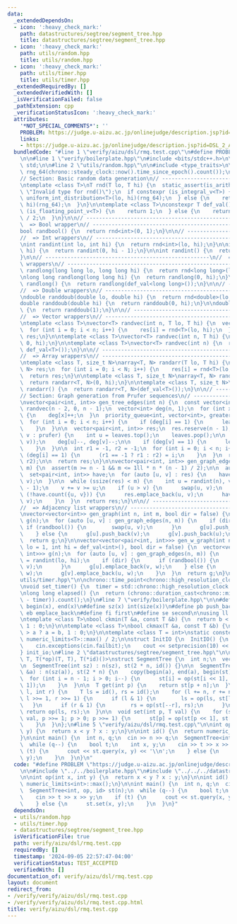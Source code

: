 ```yaml
---
data:
  _extendedDependsOn:
  - icon: ':heavy_check_mark:'
    path: datastructures/segtree/segment_tree.hpp
    title: datastructures/segtree/segment_tree.hpp
  - icon: ':heavy_check_mark:'
    path: utils/random.hpp
    title: utils/random.hpp
  - icon: ':heavy_check_mark:'
    path: utils/timer.hpp
    title: utils/timer.hpp
  _extendedRequiredBy: []
  _extendedVerifiedWith: []
  _isVerificationFailed: false
  _pathExtension: cpp
  _verificationStatusIcon: ':heavy_check_mark:'
  attributes:
    '*NOT_SPECIAL_COMMENTS*': ''
    PROBLEM: https://judge.u-aizu.ac.jp/onlinejudge/description.jsp?id=DSL_2_A
    links:
    - https://judge.u-aizu.ac.jp/onlinejudge/description.jsp?id=DSL_2_A
  bundledCode: "#line 1 \"verify/aizu/dsl/rmq.test.cpp\"\n#define PROBLEM \"https://judge.u-aizu.ac.jp/onlinejudge/description.jsp?id=DSL_2_A\"\
    \n\n#line 1 \"verify/boilerplate.hpp\"\n#include <bits/stdc++.h>\n\nusing namespace\
    \ std;\n\n#line 2 \"utils/random.hpp\"\n\n#include <type_traits>\n\nmt19937_64\
    \ rng_64(chrono::steady_clock::now().time_since_epoch().count());\n\n// ----------------------------------------------------\n\
    // Section: Basic random data generation\n// ----------------------------------------------------\n\
    \ntemplate <class T>\nT rnd(T lo, T hi) {\n  static_assert(is_arithmetic_v<T>,\
    \ \"Invalid type for rnd()\");\n  if constexpr (is_integral_v<T>) {\n    return\
    \ uniform_int_distribution<T>(lo, hi)(rng_64);\n  } else {\n    return uniform_real_distribution<T>(lo,\
    \ hi)(rng_64);\n  }\n}\n\ntemplate <class T>\nconstexpr T def_val() {\n  if constexpr\
    \ (is_floating_point_v<T>) {\n    return 1;\n  } else {\n    return numeric_limits<T>::max()\
    \ / 2;\n  }\n}\n\n// ----------------------------------------------------\n//\
    \  => Bool wrapper\n// ----------------------------------------------------\n\n\
    bool randbool() {\n  return rnd<int>(0, 1);\n}\n\n// ----------------------------------------------------\n\
    //  => Int wrappers\n// ----------------------------------------------------\n\
    \nint randint(int lo, int hi) {\n  return rnd<int>(lo, hi);\n}\n\nint randint(int\
    \ hi) {\n  return randint(0, hi - 1);\n}\n\nint randint() {\n  return randint(def_val<int>());\n\
    }\n\n// ----------------------------------------------------\n//  => Long long\
    \ wrappers\n// ----------------------------------------------------\n\nlong long\
    \ randlong(long long lo, long long hi) {\n  return rnd<long long>(lo, hi);\n}\n\
    \nlong long randlong(long long hi) {\n  return randlong(0, hi);\n}\n\nlong long\
    \ randlong() {\n  return randlong(def_val<long long>());\n}\n\n// ----------------------------------------------------\n\
    //  => Double wrappers\n// ----------------------------------------------------\n\
    \ndouble randdoub(double lo, double hi) {\n  return rnd<double>(lo, hi);\n}\n\n\
    double randdoub(double hi) {\n  return randdoub(0, hi);\n}\n\ndouble randdoub()\
    \ {\n  return randdoub(1);\n}\n\n// ----------------------------------------------------\n\
    //  => Vector wrappers\n// ----------------------------------------------------\n\
    \ntemplate <class T>\nvector<T> randvec(int n, T lo, T hi) {\n  vector<T> res(n);\n\
    \  for (int i = 0; i < n; i++) {\n    res[i] = rnd<T>(lo, hi);\n  }\n  return\
    \ res;\n}\n\ntemplate <class T>\nvector<T> randvec(int n, T hi) {\n  return randvec<T>(n,\
    \ 0, hi);\n}\n\ntemplate <class T>\nvector<T> randvec(int n) {\n  return randvec<T>(n,\
    \ def_val<T>());\n}\n\n// ----------------------------------------------------\n\
    //  => Array wrappers\n// ----------------------------------------------------\n\
    \ntemplate <class T, size_t N>\narray<T, N> randarr(T lo, T hi) {\n  array<T,\
    \ N> res;\n  for (int i = 0; i < N; i++) {\n    res[i] = rnd<T>(lo, hi);\n  }\n\
    \  return res;\n}\n\ntemplate <class T, size_t N>\narray<T, N> randarr(T hi) {\n\
    \  return randarr<T, N>(0, hi);\n}\n\ntemplate <class T, size_t N>\narray<T, N>\
    \ randarr() {\n  return randarr<T, N>(def_val<T>());\n}\n\n// ----------------------------------------------------\n\
    // Section: Graph generation from Prufer sequences\n// ----------------------------------------------------\n\
    \nvector<pair<int, int>> gen_tree_edges(int n) {\n  const vector<int> prufer =\
    \ randvec(n - 2, 0, n - 1);\n  vector<int> deg(n, 1);\n  for (int x : prufer)\
    \ {\n    deg[x]++;\n  }\n  priority_queue<int, vector<int>, greater<>> leaves;\n\
    \  for (int i = 0; i < n; i++) {\n    if (deg[i] == 1) {\n      leaves.push(i);\n\
    \    }\n  }\n\n  vector<pair<int, int>> res;\n  res.reserve(n - 1);\n  for (int\
    \ v : prufer) {\n    int u = leaves.top();\n    leaves.pop();\n\n    res.push_back(minmax(u,\
    \ v));\n    deg[u]--, deg[v]--;\n\n    if (deg[v] == 1) {\n      leaves.push(v);\n\
    \    }\n  }\n\n  int r1 = -1, r2 = -1;\n  for (int i = 0; i < n; i++) {\n    if\
    \ (deg[i] == 1) {\n      (r1 == -1 ? r1 : r2) = i;\n    }\n  }\n  res.emplace_back(r1,\
    \ r2);\n\n  return res;\n}\n\nvector<pair<int, int>> gen_graph_edges(int n, int\
    \ m) {\n  assert(m >= n - 1 && m <= 1ll * n * (n - 1) / 2);\n\n  auto res = gen_tree_edges(n);\n\
    \  set<pair<int, int>> have;\n  for (auto [u, v] : res) {\n    have.emplace(u,\
    \ v);\n  }\n\n  while (ssize(res) < m) {\n    int u = randint(n), v = randint(n\
    \ - 1);\n    v += v >= u;\n    if (u > v) {\n      swap(u, v);\n    }\n    if\
    \ (!have.count({u, v})) {\n      res.emplace_back(u, v);\n      have.emplace(u,\
    \ v);\n    }\n  }\n  return res;\n}\n\n// ----------------------------------------------------\n\
    //  => Adjacency list wrappers\n// ----------------------------------------------------\n\
    \nvector<vector<int>> gen_graph(int n, int m, bool dir = false) {\n  vector<vector<int>>\
    \ g(n);\n  for (auto [u, v] : gen_graph_edges(n, m)) {\n    if (dir) {\n     \
    \ if (randbool()) {\n        swap(u, v);\n      }\n      g[u].push_back(v);\n\
    \    } else {\n      g[u].push_back(v);\n      g[v].push_back(u);\n    }\n  }\n\
    \  return g;\n}\n\nvector<vector<pair<int, int>>> gen_w_graph(int n, int m, int\
    \ lo = 1, int hi = def_val<int>(), bool dir = false) {\n  vector<vector<pair<int,\
    \ int>>> g(n);\n  for (auto [u, v] : gen_graph_edges(n, m)) {\n    const int w\
    \ = randint(lo, hi);\n    if (dir) {\n      if (randbool()) {\n        swap(u,\
    \ v);\n      }\n      g[u].emplace_back(v, w);\n    } else {\n      g[u].emplace_back(v,\
    \ w);\n      g[v].emplace_back(u, w);\n    }\n  }\n  return g;\n}\n#line 2 \"\
    utils/timer.hpp\"\n\nchrono::time_point<chrono::high_resolution_clock> timer;\n\
    \nvoid set_timer() {\n  timer = std::chrono::high_resolution_clock::now();\n}\n\
    \nlong long elapsed() {\n  return (chrono::duration_cast<chrono::milliseconds>(chrono::high_resolution_clock::now()\
    \ - timer)).count();\n}\n#line 7 \"verify/boilerplate.hpp\"\n\n#define all(x)\
    \ begin(x), end(x)\n#define sz(x) int(size(x))\n#define pb push_back\n#define\
    \ eb emplace_back\n#define fi first\n#define se second\n\nusing ll = long long;\n\
    \ntemplate <class T>\nbool ckmin(T &a, const T &b) {\n  return b < a ? a = b,\
    \ 1 : 0;\n}\n\ntemplate <class T>\nbool ckmax(T &a, const T &b) {\n  return b\
    \ > a ? a = b, 1 : 0;\n}\n\ntemplate <class T = int>\nstatic constexpr T inf =\
    \ numeric_limits<T>::max() / 2;\n\nstruct InitIO {\n  InitIO() {\n    cin.tie(0)->sync_with_stdio(0);\n\
    \    cin.exceptions(cin.failbit);\n    cout << setprecision(10) << fixed;\n  }\n\
    } init_io;\n#line 2 \"datastructures/segtree/segment_tree.hpp\"\n\ntemplate <class\
    \ T, T(*op)(T, T), T(*id)()>\nstruct SegmentTree {\n  int n;\n  vector<T> st;\n\
    \n  SegmentTree(int sz) : n(sz), st(2 * n, id()) {}\n\n  SegmentTree(const vector<T>\
    \ &a) : n(sz(a)), st(2 * n) {\n    copy(begin(a), end(a), begin(st) + n);\n  \
    \  for (int i = n - 1; i > 0; i--) {\n      st[i] = op(st[i << 1], st[i << 1 |\
    \ 1]);\n    }\n  }\n\n  T get(int p) {\n    return st[p + n];\n  }\n\n  T query(int\
    \ l, int r) {\n    T ls = id(), rs = id();\n    for (l += n, r += n + 1; l < r;\
    \ l >>= 1, r >>= 1) {\n      if (l & 1) {\n        ls = op(ls, st[l++]);\n   \
    \   }\n      if (r & 1) {\n        rs = op(st[--r], rs);\n      }\n    }\n   \
    \ return op(ls, rs);\n  }\n\n  void set(int p, T val) {\n    for (st[p += n] =\
    \ val, p >>= 1; p > 0; p >>= 1) {\n      st[p] = op(st[p << 1], st[p << 1 | 1]);\n\
    \    }\n  }\n};\n#line 5 \"verify/aizu/dsl/rmq.test.cpp\"\n\nint op(int x, int\
    \ y) {\n  return x < y ? x : y;\n}\n\nint id() {\n  return numeric_limits<int>::max();\n\
    }\n\nint main() {\n  int n, q;\n  cin >> n >> q;\n  SegmentTree<int, op, id> st(n);\n\
    \  while (q--) {\n    bool t;\n    int x, y;\n    cin >> t >> x >> y;\n    if\
    \ (t) {\n      cout << st.query(x, y) << '\\n';\n    } else {\n      st.set(x,\
    \ y);\n    }\n  }\n}\n"
  code: "#define PROBLEM \"https://judge.u-aizu.ac.jp/onlinejudge/description.jsp?id=DSL_2_A\"\
    \n\n#include \"../../boilerplate.hpp\"\n#include \"../../../datastructures/segtree/segment_tree.hpp\"\
    \n\nint op(int x, int y) {\n  return x < y ? x : y;\n}\n\nint id() {\n  return\
    \ numeric_limits<int>::max();\n}\n\nint main() {\n  int n, q;\n  cin >> n >> q;\n\
    \  SegmentTree<int, op, id> st(n);\n  while (q--) {\n    bool t;\n    int x, y;\n\
    \    cin >> t >> x >> y;\n    if (t) {\n      cout << st.query(x, y) << '\\n';\n\
    \    } else {\n      st.set(x, y);\n    }\n  }\n}"
  dependsOn:
  - utils/random.hpp
  - utils/timer.hpp
  - datastructures/segtree/segment_tree.hpp
  isVerificationFile: true
  path: verify/aizu/dsl/rmq.test.cpp
  requiredBy: []
  timestamp: '2024-09-05 22:57:47-04:00'
  verificationStatus: TEST_ACCEPTED
  verifiedWith: []
documentation_of: verify/aizu/dsl/rmq.test.cpp
layout: document
redirect_from:
- /verify/verify/aizu/dsl/rmq.test.cpp
- /verify/verify/aizu/dsl/rmq.test.cpp.html
title: verify/aizu/dsl/rmq.test.cpp
---
```

